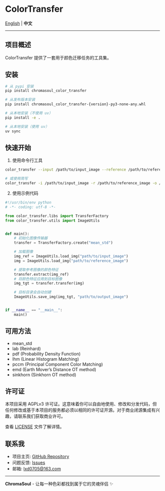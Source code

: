 # ColorTransfer

[English](README.md) | **中文**

---

## 项目概述

ColorTransfer 提供了一套用于颜色迁移任务的工具集。

## 安装

```bash
# 从 pypi 安装
pip install chromasoul_color_transfer

# 从发布版本安装
pip install chromasoul_color_transfer-{version}-py3-none-any.whl

# 从本地安装（不使用 uv）
pip install -e .

# 从本地安装（使用 uv）
uv sync
```

## 快速开始

1. 使用命令行工具

```bash
color_transfer --input /path/to/input_image --reference /path/to/reference_image --output /path/to/output_image --method mean_std --verbose

# 或使用简写
color_transfer -i /path/to/input_image -r /path/to/reference_image -o /path/to/output_image -m mean_std -v
```

2. 使用示例代码

```python
#!/usr/bin/env python
# -*- coding: utf-8 -*-

from color_transfer.libs import TransferFactory
from color_transfer.utils import ImageUtils


def main():
    # 初始化图像传输器
    transfer = TransferFactory.create("mean_std")

    # 加载图像
    img_ref = ImageUtils.load_img("path/to/input_image")
    img = ImageUtils.load_img("path/to/reference_image")

    # 提取参考图像的颜色特征
    transfer.extract(img_ref)
    # 将颜色特征应用到目标图像
    img_tgt = transfer.transfer(img)

    # 目标目录会自动创建
    ImageUtils.save_img(img_tgt, "path/to/output_image")


if __name__ == "__main__":
    main()

```

## 可用方法

- mean_std
- lab (Reinhard)
- pdf (Probability Density Function)
- lhm (Linear Histogram Matching)
- pccm (Principal Component Color Matching)
- emd (Earth Mover’s Distance OT method)
- sinkhorn (Sinkhorn OT method)

## 许可证

本项目采用 AGPLv3 许可证。这意味着你可以自由地使用、修改和分发代码，但任何修改或基于本项目的服务都必须以相同的许可证开源。对于商业闭源集成有兴趣，请联系我们获取商业许可。

查看 [LICENSE](LICENSE) 文件了解详情。

## 联系我

- 项目主页: [GitHub Repository](https://github.com/XIAODUOLU/ChromaSoul)
- 问题反馈: [Issues](https://github.com/XIAODUOLU/ChromaSoul/issues)
- 邮箱: lxd0705@163.com

---

**ChromaSoul** - 让每一种色彩都找到属于它的灵魂伴侣 ✨
